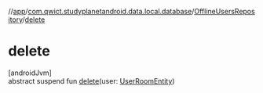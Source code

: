 //[app](../../../index.md)/[com.qwict.studyplanetandroid.data.local.database](../index.md)/[OfflineUsersRepository](index.md)/[delete](delete.md)

# delete

[androidJvm]\
abstract suspend fun [delete](delete.md)(user: [UserRoomEntity](../../com.qwict.studyplanetandroid.data.local.schema/-user-room-entity/index.md))

